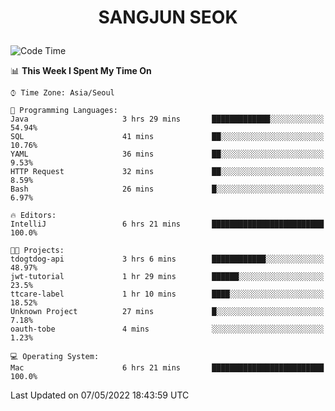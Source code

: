 <h1>
 <p align="center">
   SANGJUN SEOK
 </p>
</h1>

<!--START_SECTION:waka-->
![Code Time](http://img.shields.io/badge/Code%20Time-0-blue)

📊 **This Week I Spent My Time On** 

```text
⌚︎ Time Zone: Asia/Seoul

💬 Programming Languages: 
Java                     3 hrs 29 mins       █████████████░░░░░░░░░░░░   54.94% 
SQL                      41 mins             ██░░░░░░░░░░░░░░░░░░░░░░░   10.76% 
YAML                     36 mins             ██░░░░░░░░░░░░░░░░░░░░░░░   9.53% 
HTTP Request             32 mins             ██░░░░░░░░░░░░░░░░░░░░░░░   8.59% 
Bash                     26 mins             █░░░░░░░░░░░░░░░░░░░░░░░░   6.97%

🔥 Editors: 
IntelliJ                 6 hrs 21 mins       █████████████████████████   100.0%

🐱‍💻 Projects: 
tdogtdog-api             3 hrs 6 mins        ████████████░░░░░░░░░░░░░   48.97% 
jwt-tutorial             1 hr 29 mins        ██████░░░░░░░░░░░░░░░░░░░   23.5% 
ttcare-label             1 hr 10 mins        ████░░░░░░░░░░░░░░░░░░░░░   18.52% 
Unknown Project          27 mins             █░░░░░░░░░░░░░░░░░░░░░░░░   7.18% 
oauth-tobe               4 mins              ░░░░░░░░░░░░░░░░░░░░░░░░░   1.23%

💻 Operating System: 
Mac                      6 hrs 21 mins       █████████████████████████   100.0%

```


 Last Updated on 07/05/2022 18:43:59 UTC
<!--END_SECTION:waka-->
